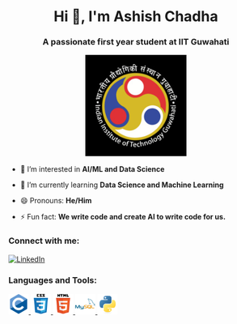 <h1 align="center">Hi 👋, I'm Ashish Chadha</h1>
<h3 align="center">A passionate first year student at IIT Guwahati</h3>

<p align="center">
  <img src="iitg.jpg" alt="IIT Guwahati Logo" width="200" height="200" />
</p>

- 👀 I’m interested in **AI/ML and Data Science**

- 🌱 I’m currently learning **Data Science and Machine Learning**

- 😄 Pronouns: **He/Him** 

- ⚡ Fun fact: **We write code and create AI to write code for us.**

<h3 align="left">Connect with me:</h3>
<p align="left">
  <a href="https://linkedin.com/in/https://www.linkedin.com/in/ashish-chadha-288380322/" target="blank">
    <img align="center" src="https://raw.githubusercontent.com/rahuldkjain/github-profile-readme-generator/master/src/images/icons/Social/linked-in-alt.svg" alt="LinkedIn" height="30" width="40" />
  </a>
</p>

<h3 align="left">Languages and Tools:</h3>
<p align="left"> 
  <a href="https://www.cprogramming.com/" target="_blank" rel="noreferrer"> 
    <img src="https://raw.githubusercontent.com/devicons/devicon/master/icons/c/c-original.svg" alt="c" width="40" height="40"/> 
  </a> 
  <a href="https://www.w3schools.com/css/" target="_blank" rel="noreferrer"> 
    <img src="https://raw.githubusercontent.com/devicons/devicon/master/icons/css3/css3-original-wordmark.svg" alt="css3" width="40" height="40"/> 
  </a> 
  <a href="https://www.w3.org/html/" target="_blank" rel="noreferrer"> 
    <img src="https://raw.githubusercontent.com/devicons/devicon/master/icons/html5/html5-original-wordmark.svg" alt="html5" width="40" height="40"/> 
  </a> 
  <a href="https://www.mysql.com/" target="_blank" rel="noreferrer"> 
    <img src="https://raw.githubusercontent.com/devicons/devicon/master/icons/mysql/mysql-original-wordmark.svg" alt="mysql" width="40" height="40"/> 
  </a> 
  <a href="https://www.python.org" target="_blank" rel="noreferrer"> 
    <img src="https://raw.githubusercontent.com/devicons/devicon/master/icons/python/python-original.svg" alt="python" width="40" height="40"/> 
  </a> 
</p>

<!---
AshChadha-iitg/AshChadha-iitg is a ✨ special ✨ repository because its `README.md` (this file) appears on your GitHub profile.
You can click the Preview link to take a look at your changes.
--->
